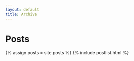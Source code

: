 ```yaml
---
layout: default
title: Archive
---
```

# Posts

{% assign posts = site.posts %}
{% include postlist.html %}
  
